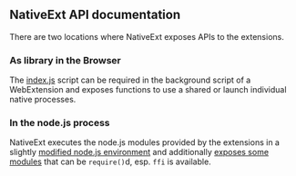 
## NativeExt API documentation

There are two locations where NativeExt exposes APIs to the extensions.

### As library in the Browser

The [index.js](./browser.md) script can be required in the background script of a WebExtension and exposes functions to use a shared or launch individual native processes.

### In the node.js process

NativeExt executes the node.js modules provided by the extensions in a slightly [modified node.js environment](./node-env.md)
and additionally [exposes some modules](./modules.md) that can be `require()`d, esp. `ffi` is available.
